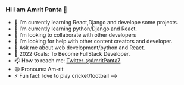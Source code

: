 ### Hi i am Amrit Panta 👋


- 🔭 I’m currently learning React,Django and develope some projects. 
- 🌱 I’m currently learning python/Django and React.
- 👯 I’m looking to collaborate with other developers
- 🤔 I’m looking for help with other content creators and developer.
- 💬 Ask me about web development/python and React.
- 🥅 2022 Goals: To Become FullStack Developer.
-  📫 How to reach me: [Twitter-@AmritPanta7](https://twitter.com/AmritPanta7)
- 😄 Pronouns: Am-rit
- ⚡ Fun fact: love to play cricket/football
-->
